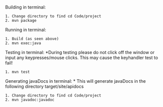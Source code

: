 Building in terminal:

    1. Change directory to find cd Code/project
    2. mvn package

Running in terminal:

    1. Build (as seen above)
    2. mvn exec:java

Testing in terminal:
\*During testing please do not click off the window or input any
keypresses/mouse clicks. This may cause the keyhandler test to fail!

    1. mvn test


Generating javaDocs in terminal:
\* This will generate javaDocs in the following directory target/site/apidocs

    1. Change directory to find cd Code/project
    2. mvn javadoc:javadoc
